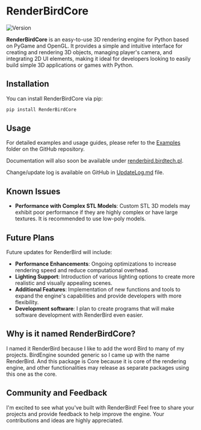 # RenderBirdCore

![Version](https://img.shields.io/badge/version-0.1.4-blue.svg)

**RenderBirdCore** is an easy-to-use 3D rendering engine for Python based on PyGame and OpenGL. It provides a simple and intuitive interface for creating and rendering 3D objects, managing player's camera, and integrating 2D UI elements, making it ideal for developers looking to easily build simple 3D applications or games with Python.

## Installation

You can install RenderBirdCore via pip:

```bash
pip install RenderBirdCore
```

## Usage

For detailed examples and usage guides, please refer to the [Examples](https://github.com/Wojtekb30/RenderBird-Python-3D-engine/tree/main/Examples) folder on the GitHub repository.

Documentation will also soon be available under [renderbird.birdtech.pl](https://renderbird.birdtech.pl).

Change/update log is available on GitHub in [UpdateLog.md](https://github.com/Wojtekb30/RenderBird-Python-3D-engine/blob/main/UpdateLog.md) file.

## Known Issues

- **Performance with Complex STL Models**: Custom STL 3D models may exhibit poor performance if they are highly complex or have large textures. It is recommended to use low-poly models.

## Future Plans

Future updates for RenderBird will include:

- **Performance Enhancements**: Ongoing optimizations to increase rendering speed and reduce computational overhead.
- **Lighting Support**: Introduction of various lighting options to create more realistic and visually appealing scenes.
- **Additional Features**: Implementation of new functions and tools to expand the engine's capabilities and provide developers with more flexibility.
- **Development software**: I plan to create programs that will make software development with RenderBird even easier.

## Why is it named RenderBirdCore?

I named it RenderBird because I like to add the word Bird to many of my projects. BirdEngine sounded generic so I came up with the name RenderBird. And this package is Core because it is core of the rendering engine, and other functionalities may release as separate packages using this one as the core.

## Community and Feedback

I'm excited to see what you've built with RenderBird! Feel free to share your projects and provide feedback to help improve the engine. Your contributions and ideas are highly appreciated.
